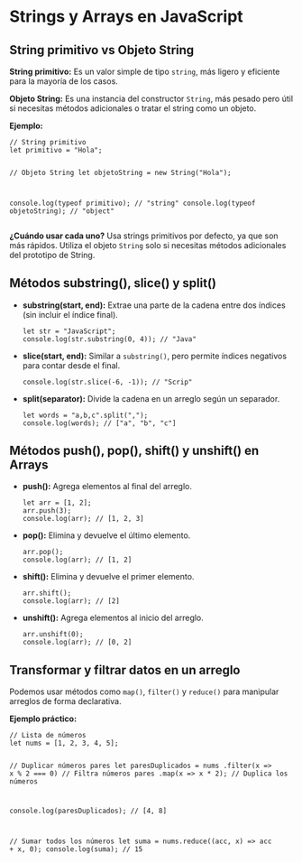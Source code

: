 <!DOCTYPE html>
<html lang="en">
<head>
  <meta charset="UTF-8">
  <meta name="viewport" content="width=device-width, initial-scale=1.0">
  <title>Strings y Arrays en JavaScript</title>
</head>
<body>
  <h1>Strings y Arrays en JavaScript</h1>

  <h2>String primitivo vs Objeto String</h2>
  <p><strong>String primitivo:</strong> Es un valor simple de tipo <code>string</code>, más ligero y eficiente para la mayoría de los casos.</p>
  <p><strong>Objeto String:</strong> Es una instancia del constructor <code>String</code>, más pesado pero útil si necesitas métodos adicionales o tratar el string como un objeto.</p>
  <p><strong>Ejemplo:</strong></p>
  <pre><code>// String primitivo
let primitivo = "Hola";

// Objeto String
let objetoString = new String("Hola");

console.log(typeof primitivo); // "string"
console.log(typeof objetoString); // "object"</code></pre>
  <p><strong>¿Cuándo usar cada uno?</strong> Usa strings primitivos por defecto, ya que son más rápidos. Utiliza el objeto <code>String</code> solo si necesitas métodos adicionales del prototipo de String.</p>

  <h2>Métodos substring(), slice() y split()</h2>
  <ul>
    <li><strong>substring(start, end):</strong> Extrae una parte de la cadena entre dos índices (sin incluir el índice final).
      <pre><code>let str = "JavaScript";
console.log(str.substring(0, 4)); // "Java"</code></pre>
    </li>
    <li><strong>slice(start, end):</strong> Similar a <code>substring()</code>, pero permite índices negativos para contar desde el final.
      <pre><code>console.log(str.slice(-6, -1)); // "Scrip"</code></pre>
    </li>
    <li><strong>split(separator):</strong> Divide la cadena en un arreglo según un separador.
      <pre><code>let words = "a,b,c".split(","); 
console.log(words); // ["a", "b", "c"]</code></pre>
    </li>
  </ul>

  <h2>Métodos push(), pop(), shift() y unshift() en Arrays</h2>
  <ul>
    <li><strong>push():</strong> Agrega elementos al final del arreglo.
      <pre><code>let arr = [1, 2];
arr.push(3);
console.log(arr); // [1, 2, 3]</code></pre>
    </li>
    <li><strong>pop():</strong> Elimina y devuelve el último elemento.
      <pre><code>arr.pop();
console.log(arr); // [1, 2]</code></pre>
    </li>
    <li><strong>shift():</strong> Elimina y devuelve el primer elemento.
      <pre><code>arr.shift();
console.log(arr); // [2]</code></pre>
    </li>
    <li><strong>unshift():</strong> Agrega elementos al inicio del arreglo.
      <pre><code>arr.unshift(0);
console.log(arr); // [0, 2]</code></pre>
    </li>
  </ul>

  <h2>Transformar y filtrar datos en un arreglo</h2>
  <p>Podemos usar métodos como <code>map()</code>, <code>filter()</code> y <code>reduce()</code> para manipular arreglos de forma declarativa.</p>
  <p><strong>Ejemplo práctico:</strong></p>
  <pre><code>// Lista de números
let nums = [1, 2, 3, 4, 5];

// Duplicar números pares
let paresDuplicados = nums
  .filter(x => x % 2 === 0)    // Filtra números pares
  .map(x => x * 2);            // Duplica los números

console.log(paresDuplicados); // [4, 8]

// Sumar todos los números
let suma = nums.reduce((acc, x) => acc + x, 0);
console.log(suma); // 15</code></pre>
</body>
</html>
